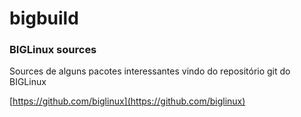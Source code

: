 # bigbuild
### BIGLinux sources

Sources de alguns pacotes interessantes vindo do repositório git do BIGLinux

[https://github.com/biglinux](https://github.com/biglinux)
